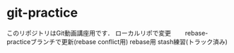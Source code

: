 # git-practice
このリポジトリはGit動画講座用です．
ローカルリポで変更　　
rebase-practiceブランチで更新(rebase conflict用)
rebase用
stash練習(トラック済み)
